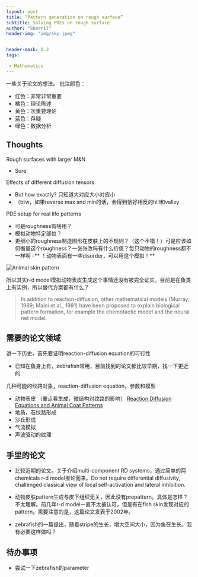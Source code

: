 ```yaml
---
layout: post
title: “Pattern generation on rough surface”
subtitle: Solving PDEs on rough surface
author: "Sherril"
header-img: "img/sky.jpeg"


header-mask: 0.3
tags:

 - Mathematics
---
```


一些关于论文的想法。
批注颜色：
- 红色：非常非常重要
- 橘色：理论陈述
- 黄色：次重要理论
- 蓝色：存疑
- 绿色：数据分析 


## Thoughts
Rough surfaces with larger M&N
- Sure

Effects of different diffusion tensors
-  But how exactly? 只知道大对应大小对应小
- （btw，如果reverse max and min的话，会得到恰好相反的hill和valley

PDE setup for real life patterns
- 可是roughness有啥用？
- 模拟动物特定部位？
- 更细小的roughness制造图形在皮肤上的不规则？（这个不错！）可是应该如何衡量这个roughness？一张张改吗有什么价值？每只动物的roughness都不一样啊
-** ！动物表面有一些disorder，可以用这个模拟！**

![Animal skin pattern](https://encrypted-tbn0.gstatic.com/images?q=tbn:ANd9GcRkW8wtwJ6rjXTuaX3uTNnc1zdBds_pNC-UVQ&usqp=CAU)

所以其实r-d model模拟动物表皮生成这个事情还没有被完全证实。目前是在鱼类上有实例，所以替代方案都有什么？

> In addition to reaction-diffusion, other mathematicalmodels (Murray, 1989; Maini et al., 1991) have beenproposed to explain biological pattern formation, for examplethe chemotactic model and the neural net model.

## 需要的论文领域
讲一下历史，首先要证明reaction-diffusion equation的可行性
- 已知在鱼身上有，zebrafish常用，目前找到的论文都比较早期，找一下更近的


几种可能的纹路对象，reaction-diffusion equation，参数和模型
- 动物表皮 （重点看生成，微结构对纹路的影响）
[Reaction Diffusion Equations and Animal Coat Patterns](https://www.sjsu.edu/faculty/watkins/murray.htm)
- 地质，石纹路形成
- 沙丘形成
- 气流模拟
- 声波驱动的纹理


## 手里的论文
- 比较近期的论文。关于介绍multi-component RD systems，通过简单的两chemicals r-d model推论而来。Do not require differential diffusivity, challenged classical view of local self-activation and lateral inhibition.

- 动物皮肤pattern生成与皮下组织无关，因此没有prepattern。具体是怎样？不太理解。前几年r-d model一直不太被认可，但是有在fish skin发现对应的pattern。需要注意的是，这篇论文发表于2002年。

- zebrafish的一篇提出，随着stripe的生长，增大空间大小，因为鱼在生长。我有必要这样做吗？


## 待办事项
- 尝试一下zebrafish的parameter